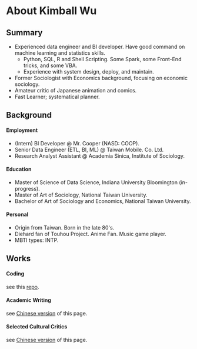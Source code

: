 # About Kimball Wu

## Summary

- Experienced data engineer and BI developer.  Have good command on machine learning and statistics skills.
  - Python, SQL, R and Shell Scripting. Some Spark, some Front-End tricks, and some VBA. 
  - Experience with system design, deploy, and maintain. 
- Former Sociologist with Economics background, focusing on economic sociology. 
- Amateur critic of Japanese animation and comics.
- Fast Learner; systematical planner.

## Background

#### Employment

- (Intern) BI Developer @ Mr. Cooper (NASD: COOP). 
- Senior Data Engineer (ETL, BI, ML) @ Taiwan Mobile. Co. Ltd. 
- Research Analyst Assistant @ Academia Sinica, Institute of Sociology. 

#### Education

- Master of Science of Data Science, Indiana University Bloomington (in-progress).
- Master of Art of Sociology, National Taiwan University.
- Bachelor of Art of Sociology and Economics, National Taiwan University. 

#### Personal

- Origin from Taiwan. Born in the late 80's. 
- Diehard fan of Touhou Project. Anime Fan. Music game player. 
- MBTI types: INTP.

## Works

#### Coding

see this [repo](https://github.com/kimballXD/portofolio).

#### Academic Writing 

see [Chinese version](about_zh.html) of this page.

#### Selected Cultural Critics

see [Chinese version](about_zh.html) of this page.